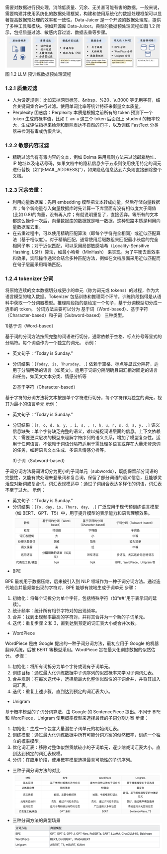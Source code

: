 需要对数据进行预处理，消除低质量、冗余、无关甚可能有害的数据。一般来说，需要构建并使用系统化的数据处理框架，构建和使用系统化的数据处理框架可以显著提高数据预处理的效率和一致性。Data-Juicer 是一个开源的数据处理库，提供了多种工具和模块。例如开源库 Data-Juicer。典型的数据预处理流程如图 1.2 所示，包括质量过滤、敏感内容过滤、数据去重等步骤。
![图1.2 LLM预训练数据预处理流程](./image/image.png)
图 1.2 LLM 预训练数据预处理流程

### 1.2.1 质量过滤

- 人为设定规则：比如去掉网页标签、&nbsp、%20、\u3000 等无用字符，结合关键词集合进行过滤。使用单词比率等统计特征来衡量文本质量。
- Perplexity 困惑度：Perplexity 本质是根据之前所有的 token 预测下一个 token 生成的概率值，比如 `I am a` 这三个 token 后面跟上 student 的概率较大，生成评估指标来检测和删除表达不自然的句子，以及训练 FastText 分类器来检测有毒或仇恨言论。

### 1.2.2 敏感内容过滤

- 精确过滤含有有毒内容的文本，例如 Dolma 采用规则方法来过滤邮箱地址、IP 地址以及电话号码，如果文档中的隐私信息少于五条则使用使用特定的词元进行替换（如“[EMAIL_ADDRESS]”），如果隐私信息达到六条则直接删除整个文档。

### 1.2.3 冗余去重：

- 利用向量数据库：先用 embedding 模型把文本转成向量，然后存储向量数据库；每个新向量存入向量数据库时先计算一下库里面有没有相似度大于阈值(比如 0.8)的向量，没有再入库；有就说明重复了，直接丢弃。等所有的文本都这么操作一次后，向量数据库的数据就是唯一数据，这种思路本质是利用向量数据库去重。
- 在去重过程中，可以使用精确匹配算法（即每个字符完全相同）或近似匹配算法（基于相似度）。对于精确匹配，通常使用后缀数组来匹配最小长度的完全相同子串；对于近似匹配，可以采用局部敏感哈希（Locality-Sensitive Hashing, LSH）算法，如最小哈希（MinHash） 来实现。为了平衡去重效率和效果，实际操作通常会结合多种匹配方法，例如在文档层面采用近似匹配而在句子层面采用精确匹配。

### 1.2.4 tokenizer 分词

将原始连续的文本数据切分成更小的单元（称为词元或 tokens）的过程，作为大语言模型的输入数据。Tokenizer 包括训练和推理两个环节。训练阶段指得是从语料中获取一个分词器模型。推理阶段指的是给定一个句子，基于分词模型切分成一连串的 token。
分词方法主要可以分为 基于词（Word-based）、基于字符（Character-based）和子词（Subword-based） 三种类型。

1)基于词（Word-based）

基于词的分词方法按照完整的词语进行切分，通常依赖于空格、标点符号等显式的分隔符。每个词语作为一个独立的词元。
示例：

- 英文句子：“Today is Sunday.”
- 分词结果：`[Today, is, Thursday, .]`
  依赖于空格、标点等显式分隔符，适用于分隔明确的语言（如英文)。适用于词语分隔明确且词汇相对固定的语言和任务，如英文文本分类、情感分析等

  2)基于字符（Character-based）

基于字符的分词方法将文本按照单个字符进行切分，每个字符作为独立的词元，视其为最小的语言单元
示例：

- 英文句子：“Today is Sunday.”
- 分词结果：`[T, o, d, a, y, , i, s, , T, h, u, r, s, d, a, y, .]`
  语义信息缺失：单个字符缺乏完整的语义，难以捕捉词语层面的信息。上下文依赖大：需要更深层次的模型来理解字符序列的语义关系，增加了模型复杂性。适用于任何语言，不依赖于词语分隔符适用于需处理多语言或存在大量未登录词的任务，如跨语言文本生成、多语言情感分析等。

  3)子词（Subword-based）

子词分词方法将词语切分为更小的子词单元（subwords），既能保留部分词语的完整性，又能有效处理未登录词和复合词，保留了部分词语的语义信息，且能够灵活应对新词或复合词。词汇表规模适中：通过子词组合表达多样化的词语，词汇表不至于过大。
示例：

- 英文句子：“Today is Sunday.”
- 分词结果：`[To, day, is, Thurs, day, .]`
  广泛应用于现代预训练语言模型（如 BERT、GPT、T5）中，用于提升模型的表示能力和语言理解效果。
  ![三种分词方法的对比](./image/image-1.png)
- BPE

BPE 最初用于数据压缩，后来被引入到 NLP 领域作为一种子词分词方法。通过迭代地合并最频繁出现的字符对，BPE 能够有效地生成子词单元
步骤：

1. 初始化：将每个词拆分为单个字符，包括特殊字符（如“##”用于表示词的延续）。
2. 统计频率：统计所有相邻字符对的出现频率。
3. 合并：找到出现频率最高的字符对，并将其合并为一个新的子词单元。
4. 迭代：重复步骤 2 和 3，直到达到预定的词汇表大小或合并次数。

- WordPiece

WordPiece 是由 Google 提出的一种子词分词方法，最初应用于 Google 的机器翻译系统，后被 BERT 等模型采用。WordPiece 旨在最大化训练数据的似然估计。
步骤：

1. 初始化：将所有词拆分为单个字符或现有子词单元。
2. 训练目标：通过最大化训练数据中子词序列的似然概率来学习子词词汇表。
3. 合并规则：在每次迭代中，选择能最大化整体似然性的子词合并，并将其加入词汇表。
4. 迭代：重复上述步骤，直到达到预定的词汇表大小。

- Unigram

基于概率模型的子词分词算法，由 Google 的 SentencePiece 提出。不同于 BPE 和 WordPiece，Unigram 使用概率模型来选择最佳的子词分割方案
步骤：

1. 初始化：生成一个包含大量潜在子词单元的初始词汇表。
2. 训练模型：通过最大化训练数据中所有可能分词方案的似然概率，训练一个独立的概率模型。
3. 优化词汇表：移除对整体似然贡献较小的子词单元，逐步缩减词汇表大小，直到达到预定的词汇表规模。
4. 分词：在应用阶段，使用概率模型选择最具可能性的子词序列。

- 三种子词分词方法的对比
  ![三种子词分词方法的对比](./image/image-2.png)
- 三种分词方法的典型场景
  ![三种分词方法的典型场景](./image/image-3.png)
